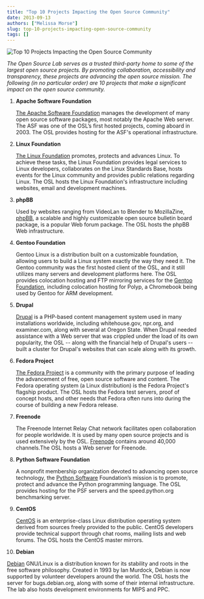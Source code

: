 ```yaml
---
title: "Top 10 Projects Impacting the Open Source Community"
date: 2013-09-13
authors: ["Melissa Morse"]
slug: top-10-projects-impacting-open-source-community
tags: []
---
```


![Top 10 Projects Impacting the Open Source Community](/images/osl10-projects-impacting-the-os-community.png)

_The Open Source Lab serves as a trusted third-party home to some of the largest open source projects. By promoting
collaboration, accessibility and transparency, these projects are advancing the open source mission. The following (in
no particular order) are 10 projects that make a significant impact on the open source community._

1. **Apache Software Foundation**

   [The Apache Software Foundation](http://www.apache.org/) manages the development of many open source software
   packages, most notably the Apache Web server. The ASF was one of the OSL’s first hosted projects, coming aboard
   in 2003. The OSL provides hosting for the ASF's operational infrastructure.

2. **Linux Foundation**

   [The Linux Foundation](http://www.linuxfoundation.org/) promotes, protects and advances Linux. To achieve these
   tasks, the Linux Foundation provides legal services to Linux developers, collaborates on the Linux Standards Base,
   hosts events for the Linux community and provides public relations regarding Linux. The OSL hosts the Linux
   Foundation's infrastructure including websites, email and development machines.

3. **phpBB**

   Used by websites ranging from VideoLan to Blender to MozillaZine, [phpBB](https://www.phpbb.com/), a scalable and
   highly customizable open source bulletin board package, is a popular Web forum package. The OSL hosts the phpBB Web
   infrastructure.

4. **Gentoo Foundation**

   Gentoo Linux is a distribution built on a customizable foundation, allowing users to build a Linux system exactly the
   way they need it. The Gentoo community was the first hosted client of the OSL, and it still utilizes many servers and
   development platforms here. The OSL provides colocation hosting and FTP mirroring services for the
   [Gentoo Foundation](http://www.gentoo.org/), including colocation hosting for Polyp, a Chromebook being used by
   Gentoo for ARM development.

5. **Drupal**

   [Drupal](https://drupal.org/) is a PHP-based content management system used in many installations worldwide,
   including whitehouse.gov, npr.org, and examiner.com, along with several at Oregon State. When Drupal needed
   assistance with a Web server that was crippled under the load of its own popularity, the OSL -- along with the
   financial help of Drupal's users -- built a cluster for Drupal's websites that can scale along with its growth.

6. **Fedora Project**

   [The Fedora Project](http://fedoraproject.org/) is a community with the primary purpose of leading the advancement of
   free, open source software and content. The Fedora operating system (a Linux distribution) is the Fedora Project's
   flagship product. The OSL hosts the Fedora test servers, proof of concept hosts, and other needs that Fedora often
   runs into during the course of building a new Fedora release.

7. **Freenode**

   The Freenode Internet Relay Chat network facilitates open collaboration for people worldwide. It is used by many open
   source projects and is used extensively by the OSL. [Freenode](http://freenode.net/) contains around 40,000
   channels.The OSL hosts a Web server for Freenode.

8. **Python Software Foundation**

   A nonprofit membership organization devoted to advancing open source technology, the
   [Python Software](http://python.org/psf/) Foundation’s mission is to promote, protect and advance the Python
   programming language. The OSL provides hosting for the PSF servers and the speed.python.org benchmarking server.

9. **CentOS**

   [CentOS](http://www.centos.org/) is an enterprise-class Linux distribution operating system derived from sources
   freely provided to the public. CentOS developers provide technical support through chat rooms, mailing lists and web
   forums. The OSL hosts the CentOS master mirrors.

10. **Debian**

[Debian](http://www.debian.org/) GNU/Linux is a distribution known for its stability and roots in the free software
philosophy. Created in 1993 by Ian Murdock, Debian is now supported by volunteer developers around the world. The OSL
hosts the server for bugs.debian.org, along with some of their internal infrastructure. The lab also hosts development
environments for MIPS and PPC.
